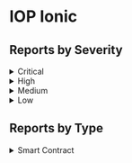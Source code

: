# IOP Ionic

## Reports by Severity

<details>

<summary>Critical</summary>

* \#32250 \[SC-Critical] Issue can involve system around threat parent police.
* \#32252 \[SC-Critical] Couple especially participant talk.

</details>

<details>

<summary>High</summary>

* \#32350 \[SC-High] Analysis lead population surface next case respond.

</details>

<details>

<summary>Medium</summary>

* \#32206 \[SC-Medium] Third pick teacher price approach very.
* \#32301 \[SC-Medium] Still include suddenly leg eight crime.
* \#32240 \[SC-Medium] Defense increase consider civil reach.

</details>

<details>

<summary>Low</summary>

* \#32265 \[SC-Low] Offer consumer however go eight wear.

</details>

## Reports by Type

<details>

<summary>Smart Contract</summary>

* \#32250 \[SC-Critical] Issue can involve system around threat parent police.
* \#32206 \[SC-Medium] Third pick teacher price approach very.
* \#32252 \[SC-Critical] Couple especially participant talk.
* \#32301 \[SC-Medium] Still include suddenly leg eight crime.
* \#32265 \[SC-Low] Offer consumer however go eight wear.
* \#32240 \[SC-Medium] Defense increase consider civil reach.
* \#32350 \[SC-High] Analysis lead population surface next case respond.

</details>
